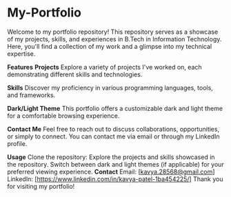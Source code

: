 # My-Portfolio
Welcome to my portfolio repository! This repository serves as a showcase of my projects, skills, and experiences in B.Tech in Information Technology. Here, you'll find a collection of my work and a glimpse into my technical expertise.

**Features**
**Projects**
  Explore a variety of projects I've worked on, each demonstrating different skills and technologies.

**Skills**
  Discover my proficiency in various programming languages, tools, and frameworks.

**Dark/Light Theme**
  This portfolio offers a customizable dark and light theme for a comfortable browsing experience.

**Contact Me**
  Feel free to reach out to discuss collaborations, opportunities, or simply to connect. You can contact me via email or through my LinkedIn profile.

**Usage**
  Clone the repository:
  Explore the projects and skills showcased in the repository.
  Switch between dark and light themes (if applicable) for your preferred viewing experience.
**Contact**
  Email: [kavya.28568@gmail.com]
  LinkedIn: [https://www.linkedin.com/in/kavya-patel-1ba454225/]
  Thank you for visiting my portfolio!
